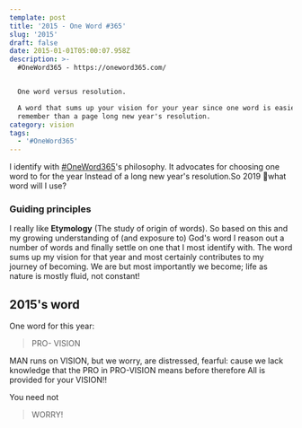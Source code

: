 ```yaml
---
template: post
title: '2015 - One Word #365'
slug: '2015'
draft: false
date: 2015-01-01T05:00:07.958Z
description: >-
  #OneWord365 - https://oneword365.com/


  One word versus resolution.

  A word that sums up your vision for your year since one word is easier to
  remember than a page long new year's resolution.
category: vision
tags:
  - '#OneWord365'
---
```

I identify with [\#OneWord365](https://oneword365.com/)'s philosophy. It advocates for choosing one word to for the year Instead of a long new year's resolution.So 2019 🤔what word will I use?

### Guiding principles
I really like **Etymology** (The study of origin of words). So based on this and my growing understanding of (and exposure to) God's word I reason out a number of words and finally settle on one that I most identify with. The word sums up my vision for that year and most certainly contributes to my journey of becoming. We are but most importantly we become; life as nature is mostly fluid, not constant!

## 2015's word
One word for this year:

> PRO- VISION

MAN runs on VISION, but we worry, are distressed, fearful: cause we lack knowledge that the PRO in PRO-VISION means before therefore All is provided for your VISION!!

You need not

> WORRY!

